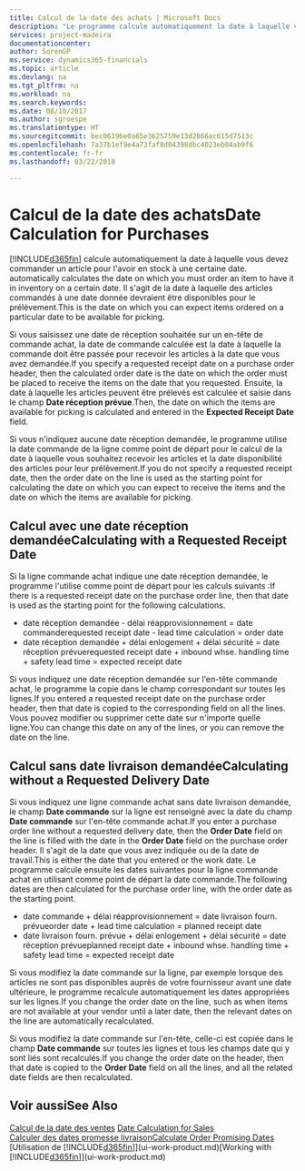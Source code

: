 ```yaml
---
title: Calcul de la date des achats | Microsoft Docs
description: "Le programme calcule automatiquement la date à laquelle vous devez commander un article pour l'avoir en stock à une certaine date. Il s'agit de la date à laquelle des articles commandés à une date donnée devraient être disponibles pour le prélèvement."
services: project-madeira
documentationcenter: 
author: SorenGP
ms.service: dynamics365-financials
ms.topic: article
ms.devlang: na
ms.tgt_pltfrm: na
ms.workload: na
ms.search.keywords: 
ms.date: 08/10/2017
ms.author: sgroespe
ms.translationtype: HT
ms.sourcegitcommit: bec0619be0a65e3625759e13d2866ac615d7513c
ms.openlocfilehash: 7a37b1ef9e4a73faf8d04398dbc4023eb04ab9f6
ms.contentlocale: fr-fr
ms.lasthandoff: 03/22/2018

---
```

# <a name="date-calculation-for-purchases"></a><span data-ttu-id="68f92-104">Calcul de la date des achats</span><span class="sxs-lookup"><span data-stu-id="68f92-104">Date Calculation for Purchases</span></span>
[!INCLUDE[d365fin](includes/d365fin_md.md)]<span data-ttu-id="68f92-105"> calcule automatiquement la date à laquelle vous devez commander un article pour l'avoir en stock à une certaine date.</span><span class="sxs-lookup"><span data-stu-id="68f92-105"> automatically calculates the date on which you must order an item to have it in inventory on a certain date.</span></span> <span data-ttu-id="68f92-106">Il s'agit de la date à laquelle des articles commandés à une date donnée devraient être disponibles pour le prélèvement.</span><span class="sxs-lookup"><span data-stu-id="68f92-106">This is the date on which you can expect items ordered on a particular date to be available for picking.</span></span>  

<span data-ttu-id="68f92-107">Si vous saisissez une date de réception souhaitée sur un en-tête de commande achat, la date de commande calculée est la date à laquelle la commande doit être passée pour recevoir les articles à la date que vous avez demandée.</span><span class="sxs-lookup"><span data-stu-id="68f92-107">If you specify a requested receipt date on a purchase order header, then the calculated order date is the date on which the order must be placed to receive the items on the date that you requested.</span></span> <span data-ttu-id="68f92-108">Ensuite, la date à laquelle les articles peuvent être prélevés est calculée et saisie dans le champ **Date réception prévue**.</span><span class="sxs-lookup"><span data-stu-id="68f92-108">Then, the date on which the items are available for picking is calculated and entered in the **Expected Receipt Date** field.</span></span>  

<span data-ttu-id="68f92-109">Si vous n'indiquez aucune date réception demandée, le programme utilise la date commande de la ligne comme point de départ pour le calcul de la date à laquelle vous souhaitez recevoir les articles et la date disponibilité des articles pour leur prélèvement.</span><span class="sxs-lookup"><span data-stu-id="68f92-109">If you do not specify a requested receipt date, then the order date on the line is used as the starting point for calculating the date on which you can expect to receive the items and the date on which the items are available for picking.</span></span>  

## <a name="calculating-with-a-requested-receipt-date"></a><span data-ttu-id="68f92-110">Calcul avec une date réception demandée</span><span class="sxs-lookup"><span data-stu-id="68f92-110">Calculating with a Requested Receipt Date</span></span>  
<span data-ttu-id="68f92-111">Si la ligne commande achat indique une date réception demandée, le programme l'utilise comme point de départ pour les calculs suivants :</span><span class="sxs-lookup"><span data-stu-id="68f92-111">If there is a requested receipt date on the purchase order line, then that date is used as the starting point for the following calculations.</span></span>  

- <span data-ttu-id="68f92-112">date réception demandée - délai réapprovisionnement = date commande</span><span class="sxs-lookup"><span data-stu-id="68f92-112">requested receipt date - lead time calculation = order date</span></span>  
- <span data-ttu-id="68f92-113">date réception demandée + délai enlogement + délai sécurité = date réception prévue</span><span class="sxs-lookup"><span data-stu-id="68f92-113">requested receipt date + inbound whse. handling time + safety lead time = expected receipt date</span></span>  

<span data-ttu-id="68f92-114">Si vous indiquez une date réception demandée sur l'en-tête commande achat, le programme la copie dans le champ correspondant sur toutes les lignes.</span><span class="sxs-lookup"><span data-stu-id="68f92-114">If you entered a requested receipt date on the purchase order header, then that date is copied to the corresponding field on all the lines.</span></span> <span data-ttu-id="68f92-115">Vous pouvez modifier ou supprimer cette date sur n'importe quelle ligne.</span><span class="sxs-lookup"><span data-stu-id="68f92-115">You can change this date on any of the lines, or you can remove the date on the line.</span></span>  

## <a name="calculating-without-a-requested-delivery-date"></a><span data-ttu-id="68f92-116">Calcul sans date livraison demandée</span><span class="sxs-lookup"><span data-stu-id="68f92-116">Calculating without a Requested Delivery Date</span></span>  
<span data-ttu-id="68f92-117">Si vous indiquez une ligne commande achat sans date livraison demandée, le champ **Date commande** sur la ligne est renseigné avec la date du champ **Date commande** sur l'en\-tête commande achat.</span><span class="sxs-lookup"><span data-stu-id="68f92-117">If you enter a purchase order line without a requested delivery date, then the **Order Date** field on the line is filled with the date in the **Order Date** field on the purchase order header.</span></span> <span data-ttu-id="68f92-118">Il s'agit de la date que vous avez indiquée ou de la date de travail.</span><span class="sxs-lookup"><span data-stu-id="68f92-118">This is either the date that you entered or the work date.</span></span> <span data-ttu-id="68f92-119">Le programme calcule ensuite les dates suivantes pour la ligne commande achat en utilisant comme point de départ la date commande.</span><span class="sxs-lookup"><span data-stu-id="68f92-119">The following dates are then calculated for the purchase order line, with the order date as the starting point.</span></span>  

- <span data-ttu-id="68f92-120">date commande + délai réapprovisionnement = date livraison fourn. prévue</span><span class="sxs-lookup"><span data-stu-id="68f92-120">order date + lead time calculation = planned receipt date</span></span>  
- <span data-ttu-id="68f92-121">date livraison fourn. prévue + délai enlogement + délai sécurité = date réception prévue</span><span class="sxs-lookup"><span data-stu-id="68f92-121">planned receipt date + inbound whse. handling time + safety lead time = expected receipt date</span></span>  

<span data-ttu-id="68f92-122">Si vous modifiez la date commande sur la ligne, par exemple lorsque des articles ne sont pas disponibles auprès de votre fournisseur avant une date ultérieure, le programme recalcule automatiquement les dates appropriées sur les lignes.</span><span class="sxs-lookup"><span data-stu-id="68f92-122">If you change the order date on the line, such as when items are not available at your vendor until a later date, then the relevant dates on the line are automatically recalculated.</span></span>  

<span data-ttu-id="68f92-123">Si vous modifiez la date commande sur l'en\-tête, celle\-ci est copiée dans le champ **Date commande** sur toutes les lignes et tous les champs date qui y sont liés sont recalculés.</span><span class="sxs-lookup"><span data-stu-id="68f92-123">If you change the order date on the header, then that date is copied to the **Order Date** field on all the lines, and all the related date fields are then recalculated.</span></span>  

## <a name="see-also"></a><span data-ttu-id="68f92-124">Voir aussi</span><span class="sxs-lookup"><span data-stu-id="68f92-124">See Also</span></span>  
 <span data-ttu-id="68f92-125">[Calcul de la date des ventes](sales-date-calculation-for-sales.md) </span><span class="sxs-lookup"><span data-stu-id="68f92-125">[Date Calculation for Sales](sales-date-calculation-for-sales.md) </span></span>  
 [<span data-ttu-id="68f92-126">Calculer des dates promesse livraison</span><span class="sxs-lookup"><span data-stu-id="68f92-126">Calculate Order Promising Dates</span></span>](sales-how-to-calculate-order-promising-dates.md)  
 <span data-ttu-id="68f92-127">[Utilisation de [!INCLUDE[d365fin](includes/d365fin_md.md)]](ui-work-product.md)</span><span class="sxs-lookup"><span data-stu-id="68f92-127">[Working with [!INCLUDE[d365fin](includes/d365fin_md.md)]](ui-work-product.md)</span></span>

